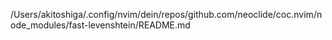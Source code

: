/Users/akitoshiga/.config/nvim/dein/repos/github.com/neoclide/coc.nvim/node_modules/fast-levenshtein/README.md